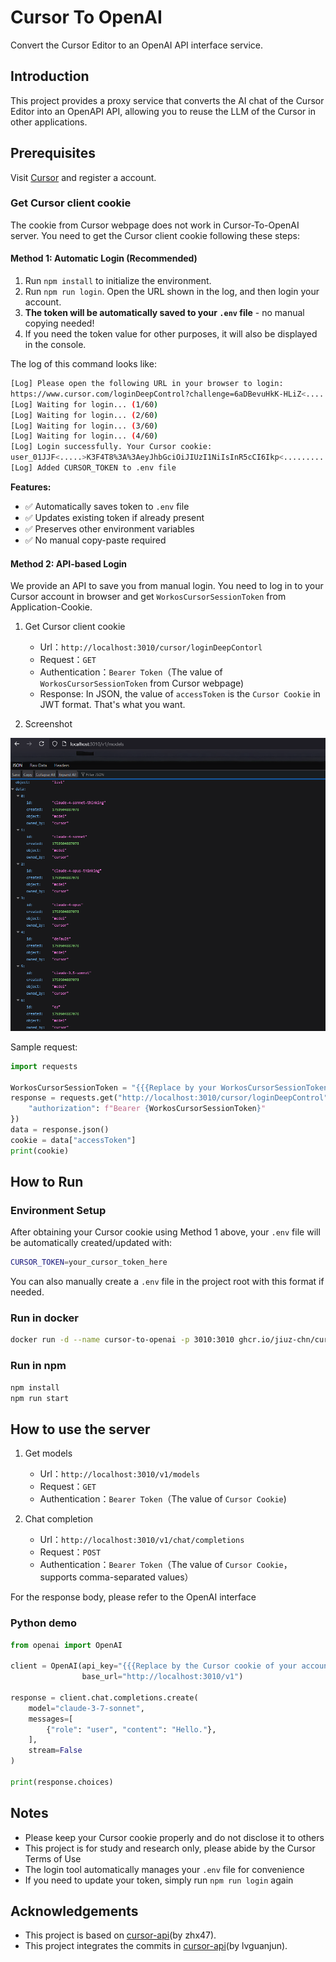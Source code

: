 # Cursor To OpenAI

Convert the Cursor Editor to an OpenAI API interface service.

## Introduction

This project provides a proxy service that converts the AI chat of the Cursor Editor into an OpenAPI API, allowing you to reuse the LLM of the Cursor in other applications.

## Prerequisites

Visit [Cursor](https://www.cursor.com) and register a account.

### Get Cursor client cookie

The cookie from Cursor webpage does not work in Cursor-To-OpenAI server. You need to get the Cursor client cookie following these steps:

#### Method 1: Automatic Login (Recommended)

1. Run `npm install` to initialize the environment.
2. Run `npm run login`. Open the URL shown in the log, and then login your account.
3. **The token will be automatically saved to your `.env` file** - no manual copying needed!
4. If you need the token value for other purposes, it will also be displayed in the console.

The log of this command looks like:

```bash
[Log] Please open the following URL in your browser to login:
https://www.cursor.com/loginDeepControl?challenge=6aDBevuHkK-HLiZ<......>k2lEjbVRMpg&uuid=5147ac09<....>5fe5f3aeb&mode=login      <-- Copy the url and open it in your browser.
[Log] Waiting for login... (1/60)
[Log] Waiting for login... (2/60)
[Log] Waiting for login... (3/60)
[Log] Waiting for login... (4/60)
[Log] Login successfully. Your Cursor cookie:
user_01JJF<.....>K3F4T8%3A%3AeyJhbGciOiJIUzI1NiIsInR5cCI6Ikp<...................>AsCpbPfnlHy022WxmlKIt4Q7Ll0     <-- This is the Cursor cookie
[Log] Added CURSOR_TOKEN to .env file                                                                                                                        <-- Token automatically saved!
```

**Features:**

- ✅ Automatically saves token to `.env` file
- ✅ Updates existing token if already present
- ✅ Preserves other environment variables
- ✅ No manual copy-paste required

#### Method 2: API-based Login

We provide an API to save you from manual login. You need to log in to your Cursor account in browser and get `WorkosCursorSessionToken` from Application-Cookie.

1. Get Cursor client cookie
    - Url：`http://localhost:3010/cursor/loginDeepContorl`
    - Request：`GET`
    - Authentication：`Bearer Token`（The value of `WorkosCursorSessionToken` from Cursor webpage)
    - Response: In JSON, the value of `accessToken` is the `Cursor Cookie` in JWT format. That's what you want.

2. Screenshot

![models](models.png)

Sample request:

```python
import requests

WorkosCursorSessionToken = "{{{Replace by your WorkosCursorSessionToken from cookie in browser}}}}"
response = requests.get("http://localhost:3010/cursor/loginDeepControl", headers={
    "authorization": f"Bearer {WorkosCursorSessionToken}"
})
data = response.json()
cookie = data["accessToken"]
print(cookie)
```

## How to Run

### Environment Setup

After obtaining your Cursor cookie using Method 1 above, your `.env` file will be automatically created/updated with:

```bash
CURSOR_TOKEN=your_cursor_token_here
```

You can also manually create a `.env` file in the project root with this format if needed.

### Run in docker

```bash
docker run -d --name cursor-to-openai -p 3010:3010 ghcr.io/jiuz-chn/cursor-to-openai:latest
```

### Run in npm

```bash
npm install
npm run start
```

## How to use the server

1. Get models
    - Url：`http://localhost:3010/v1/models`
    - Request：`GET`
    - Authentication：`Bearer Token`（The value of `Cursor Cookie`)

2. Chat completion
    - Url：`http://localhost:3010/v1/chat/completions`
    - Request：`POST`
    - Authentication：`Bearer Token`（The value of `Cursor Cookie`，supports comma-separated values）

For the response body, please refer to the OpenAI interface

### Python demo

```python
from openai import OpenAI

client = OpenAI(api_key="{{{Replace by the Cursor cookie of your account. It starts with user_...}}}",
                base_url="http://localhost:3010/v1")

response = client.chat.completions.create(
    model="claude-3-7-sonnet",
    messages=[
        {"role": "user", "content": "Hello."},
    ],
    stream=False
)

print(response.choices)
```

## Notes

- Please keep your Cursor cookie properly and do not disclose it to others
- This project is for study and research only, please abide by the Cursor Terms of Use
- The login tool automatically manages your `.env` file for convenience
- If you need to update your token, simply run `npm run login` again

## Acknowledgements

- This project is based on [cursor-api](https://github.com/zhx47/cursor-api)(by zhx47).
- This project integrates the commits in [cursor-api](https://github.com/lvguanjun/cursor-api)(by lvguanjun).
